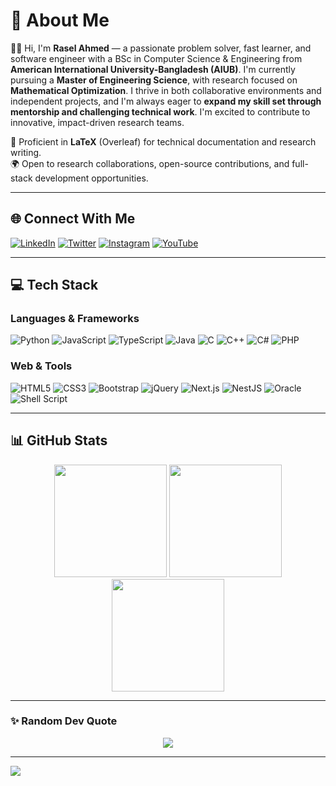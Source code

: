 # 💫 About Me

🙋‍♂️ Hi, I'm **Rasel Ahmed** — a passionate problem solver, fast learner, and software engineer with a BSc in Computer Science & Engineering from **American International University-Bangladesh (AIUB)**. I'm currently pursuing a **Master of Engineering Science**, with research focused on **Mathematical Optimization**. I thrive in both collaborative environments and independent projects, and I'm always eager to **expand my skill set through mentorship and challenging technical work**. I'm excited to contribute to innovative, impact-driven research teams.

🔧 Proficient in **LaTeX** (Overleaf) for technical documentation and research writing.  
🌍 Open to research collaborations, open-source contributions, and full-stack development opportunities.

---

## 🌐 Connect With Me

[![LinkedIn](https://img.shields.io/badge/LinkedIn-%230077B5.svg?logo=linkedin&logoColor=white)](https://linkedin.com/in/raselahmed1337)
[![Twitter](https://img.shields.io/badge/Twitter-%231DA1F2.svg?logo=Twitter&logoColor=white)](https://twitter.com/raselahmed1337)
[![Instagram](https://img.shields.io/badge/Instagram-%23E4405F.svg?logo=Instagram&logoColor=white)](https://instagram.com/raselahmed1337)
[![YouTube](https://img.shields.io/badge/YouTube-%23FF0000.svg?logo=YouTube&logoColor=white)](https://youtube.com/c/raselahmed1337)

---

## 💻 Tech Stack

### Languages & Frameworks
![Python](https://img.shields.io/badge/python-3670A0?style=for-the-badge&logo=python&logoColor=ffdd54)
![JavaScript](https://img.shields.io/badge/javascript-%23323330.svg?style=for-the-badge&logo=javascript&logoColor=%23F7DF1E)
![TypeScript](https://img.shields.io/badge/typescript-%23007ACC.svg?style=for-the-badge&logo=typescript&logoColor=white)
![Java](https://img.shields.io/badge/java-%23ED8B00.svg?style=for-the-badge&logo=java&logoColor=white)
![C](https://img.shields.io/badge/c-%2300599C.svg?style=for-the-badge&logo=c&logoColor=white)
![C++](https://img.shields.io/badge/c++-%2300599C.svg?style=for-the-badge&logo=c%2B%2B&logoColor=white)
![C#](https://img.shields.io/badge/c%23-%23239120.svg?style=for-the-badge&logo=c-sharp&logoColor=white)
![PHP](https://img.shields.io/badge/php-%23777BB4.svg?style=for-the-badge&logo=php&logoColor=white)

### Web & Tools
![HTML5](https://img.shields.io/badge/html5-%23E34F26.svg?style=for-the-badge&logo=html5&logoColor=white)
![CSS3](https://img.shields.io/badge/css3-%231572B6.svg?style=for-the-badge&logo=css3&logoColor=white)
![Bootstrap](https://img.shields.io/badge/bootstrap-%23563D7C.svg?style=for-the-badge&logo=bootstrap&logoColor=white)
![jQuery](https://img.shields.io/badge/jquery-%230769AD.svg?style=for-the-badge&logo=jquery&logoColor=white)
![Next.js](https://img.shields.io/badge/nextjs-%23000000.svg?style=for-the-badge&logo=next.js&logoColor=white)
![NestJS](https://img.shields.io/badge/nestjs-%23E0234E.svg?style=for-the-badge&logo=nestjs&logoColor=white)
![Oracle](https://img.shields.io/badge/Oracle-F80000?style=for-the-badge&logo=oracle&logoColor=white)
![Shell Script](https://img.shields.io/badge/shell_script-%23121011.svg?style=for-the-badge&logo=gnu-bash&logoColor=white)

---

## 📊 GitHub Stats

<div align="center">
  <img height="180" src="https://github-readme-stats.vercel.app/api?username=raselahmed1337&theme=radical&hide_border=false&include_all_commits=true" />
  <img height="180" src="https://github-readme-stats.vercel.app/api/top-langs/?username=raselahmed1337&theme=radical&hide_border=false&layout=compact&langs_count=8" />
</div>

<div align="center">
  <img height="180" src="https://github-readme-streak-stats.herokuapp.com/?user=raselahmed1337&theme=radical&hide_border=false" />
</div>

---

### ✨ Random Dev Quote
<div align="center">
  <img src="https://quotes-github-readme.vercel.app/api?type=horizontal&theme=radical" />
</div>

---

[![](https://visitcount.itsvg.in/api?id=raselahmed1337&icon=0&color=0)](https://visitcount.itsvg.in)
